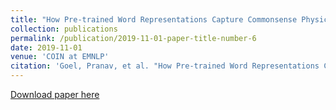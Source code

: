 ```yaml
---
title: "How Pre-trained Word Representations Capture Commonsense Physical Comparisons"
collection: publications
permalink: /publication/2019-11-01-paper-title-number-6
date: 2019-11-01
venue: 'COIN at EMNLP'
citation: 'Goel, Pranav, et al. "How Pre-trained Word Representations Capture Commonsense Physical Comparisons" Proceedings of the 1st Workshop on Commonsense Inference in Natural Language Processing at EMNLP. 2019.'
---
```


[Download paper here](https://pranav-goel.github.io/files/Camera_Ready_cscompare_COINLP_workshop_EMNLP19.pdf)
